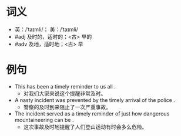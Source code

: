 # 词义
- 英：/ˈtaɪmli/； 美：/ˈtaɪmli/
- #adj 及时的，适时的；<古> 早的
- #adv 及地，适时地；<古> 早
# 例句
- This has been a timely reminder to us all .
	- 对我们大家来说这个提醒非常及时。
- A nasty incident was prevented by the timely arrival of the police .
	- 警察的及时到来阻止了一次严重事故。
- The incident served as a timely reminder of just how dangerous mountaineering can be .
	- 这次事故及时地提醒了人们登山运动有时会多么危险。
